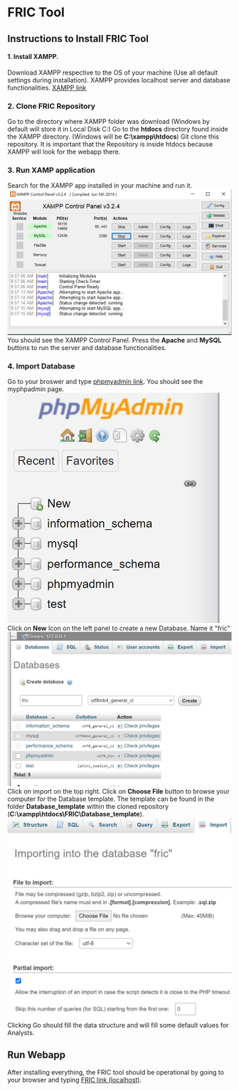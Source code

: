 # FRIC Tool

## Instructions to Install FRIC Tool
#### 1. Install XAMPP.
Download XAMPP respective to the OS of your machine (Use all default settings during installation). XAMPP provides localhost server and database functionalities. 
[XAMPP link](https://www.apachefriends.org/download.html)

### 2. Clone FRIC Repository
Go to the directory where XAMPP folder was download (Windows by default will store it in Local Disk C:)
Go to the **htdocs** directory found inside the XAMPP directory. (Windows will be **C:\xampp\htdocs**)
Git clone this repository. It is important that the Repository is inside htdocs because XAMPP will look for the webapp there.

### 3. Run XAMP application
Search for the XAMPP app installed in your machine and run it.
![XAMPP Control Panel](https://github.com/RicardoTorresMendez/FRIC/blob/Doc/xampp_control_panel.JPG)
You should see the XAMPP Control Panel. Press the **Apache** and **MySQL** buttons to run the server and database functionalities.

### 4. Import Database
Go to your broswer and type [phpmyadmin link](http://localhost/phpmyadmin/). You should see the myphpadmin page.
![phpmyadmin](https://github.com/RicardoTorresMendez/FRIC/blob/Doc/phpmyadmin.JPG)
Click on **New** Icon on the left panel to create a new Database. Name it "fric"
![New Database](https://github.com/RicardoTorresMendez/FRIC/blob/Doc/new_database.JPG)
Click on import on the top right. Click on **Choose File** button to browse your computer for the Database template. The template can be found in the folder **Database_template** within the cloned repository (**C:\xampp\htdocs\FRIC\Database_template**).
![Import](https://github.com/RicardoTorresMendez/FRIC/blob/Doc/browse_computer.JPG)
Clicking Go should fill the data structure and will fill some default values for Analysts.

## Run Webapp
After installing everything, the FRIC tool should be operational by going to your browser and typing [FRIC link (localhost)](http://localhost/FRIC/event.html).